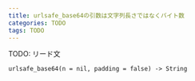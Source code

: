 ```yaml
---
title: urlsafe_base64の引数は文字列長さではなくバイト数
categories: TODO
tags: TODO
---
```

TODO: リード文

`urlsafe_base64(n = nil, padding = false) -> String`
